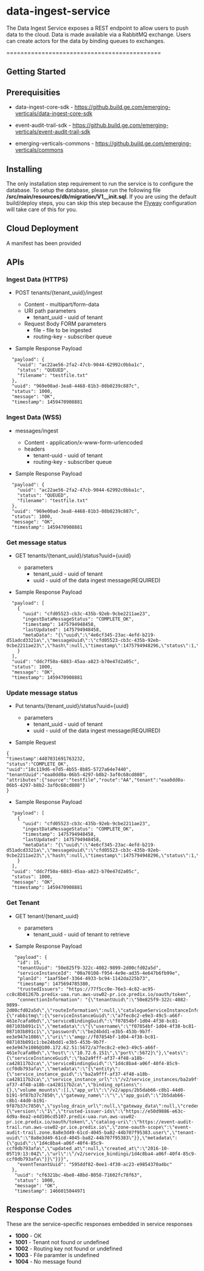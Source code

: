 # data-ingest-service

The Data Ingest Service exposes a REST endpoint to allow users to push data to the cloud.  Data is made available via a RabbitMQ exchange. Users can create actors for the data by binding queues to exchanges.

============================================

## Getting Started

## Prerequisities

* data-ingest-core-sdk - https://github.build.ge.com/emerging-verticals/data-ingest-core-sdk

* event-audit-trail-sdk - https://github.build.ge.com/emerging-verticals/event-audit-trail-sdk

* emerging-verticals-commons - https://github.build.ge.com/emerging-verticals/commons

## Installing

The only installation step requirement to run the service is to configure the database.  To setup the database, please run the following file **/src/main/resources/db/migration/V1__init.sql**.  If you are using the default build/deploy steps, you can skip this step because the [Flyway](https://flywaydb.org/) configuration will take care of this for you.

## Cloud Deployment

A manifest has been provided

## APIs

### Ingest Data (HTTPS)
* POST tenants/{tenant_uuid}/ingest
    * Content - multipart/form-data
    * URI path parameters
        * tenant_uuid - uuid of tenant
    * Request Body FORM parameters
         * file - file to be ingested
         * routing-key - subscriber queue

* Sample Response Payload
```
  "payload": {
    "uuid": "ac22ae56-2fa2-47cb-9044-62992c0bba1c",
    "status": "QUEUED",
    "filename": "testfile.txt"
  },
  "uuid": "969e00ad-3ea8-4468-81b3-08b0239c887c",
  "status": 1000,
  "message": "OK",
  "timestamp": 1459470908881
```

### Ingest Data (WSS)
* messages/ingest
    * Content - application/x-www-form-urlencoded
    * headers
        * tenant-uuid - uuid of tenant
        * routing-key - subscriber queue

* Sample Response Payload
```
  "payload": {
    "uuid": "ac22ae56-2fa2-47cb-9044-62992c0bba1c",
    "status": "QUEUED",
    "filename": "testfile.txt"
  },
  "uuid": "969e00ad-3ea8-4468-81b3-08b0239c887c",
  "status": 1000,
  "message": "OK",
  "timestamp": 1459470908881
```

### Get message status
* GET tenants/{tenant_uuid}/status?uuid={uuid}
    * parameters
        * tenant_uuid - uuid of tenant
        * uuid - uuid of the data ingest message(REQUIRED)

* Sample Response Payload
```
  "payload": [
    {
      "uuid": "cfd05523-cb3c-435b-92eb-9cbe2211ae23",
      "ingestDataMessageStatus": "COMPLETE_OK",
      "timestamp": 1475794948458,
      "lastUpdated": 1475794948458,
      "metaData": "{\"uuid\":\"4e6cf345-23ac-4efd-b219-d51adcd3321a\",\"messageUuid\":\"cfd05523-cb3c-435b-92eb-9cbe2211ae23\",\"hash\":null,\"timestamp\":1475794948296,\"status\":1,\"size\":null,\"elapsed\":null,\"source\":\"t2016am\",\"notes\":\"\",\"route\":\"AA\"}"
    }
  ],
  "uuid": "ddc7f50a-6883-45aa-a823-b70e47d2a05c",
  "status": 1000,
  "message": "OK",
  "timestamp": 1459470908881
```

### Update message status
* Put tenants/{tenant_uuid}/status?uuid={uuid}
    * parameters
        * tenant_uuid - uuid of tenant
        * uuid - uuid of the data ingest message(REQUIRED)

* Sample Request
```
{
"timestamp":4407031691763232,
"status":"COMPLETE_OK",
"uuid":"18c119d6-e7d5-4b55-8b85-5727a64e7440",
"tenantUuid":"eaa0dd0a-06b5-4297-b8b2-3af0c68cd808",
"attributes":{"source":"testfile","route":"AA","tenant":"eaa0dd0a-06b5-4297-b8b2-3af0c68cd808"}
} 
```

* Sample Response Payload
```
  "payload": [
    {
      "uuid": "cfd05523-cb3c-435b-92eb-9cbe2211ae23",
      "ingestDataMessageStatus": "COMPLETE_OK",
      "timestamp": 1475794948458,
      "lastUpdated": 1475794948458,
      "metaData": "{\"uuid\":\"4e6cf345-23ac-4efd-b219-d51adcd3321a\",\"messageUuid\":\"cfd05523-cb3c-435b-92eb-9cbe2211ae23\",\"hash\":null,\"timestamp\":1475794948296,\"status\":1,\"size\":null,\"elapsed\":null,\"source\":\"t2016am\",\"notes\":\"\",\"route\":\"AA\"}"
    }
  ],
  "uuid": "ddc7f50a-6883-45aa-a823-b70e47d2a05c",
  "status": 1000,
  "message": "OK",
  "timestamp": 1459470908881
```


### Get Tenant
* GET tenant/{tenant_uuid}
    * parameters
        * tenant_uuid - uuid of tenant to retrieve

* Sample Response Payload
```
   "payload": {
    "id": 15,
    "tenantUuid": "50e825f9-322c-4082-9899-2d00cfd02a5d",
    "serviceInstanceId": "00a70108-f954-4e9e-ad35-4e647b6fb99e",
    "planId": "1aaf5bef-3364-4933-bc94-1142da225b73",
    "timestamp": 1475694785380,
    "trustedIssuers": "https://77f5cc0e-76e3-4c82-ac95-cc8c8b01267b.predix-uaa.run.aws-usw02-pr.ice.predix.io/oauth/token",
    "connectionInformation": "{\"tenantUuid\":\"50e825f9-322c-4082-9899-2d00cfd02a5d\",\"routeInformation\":null,\"catalogueServiceInstanceInformation\":{\"rabbitmq\":{\"serviceInstanceGuid\":\"a7fec8c2-e9e3-49c5-a66f-461e7cafa0bd\",\"serviceBindingGuid\":\"f07854bf-1d04-4f38-bc81-087103b891c1\",\"metadata\":\"{\"username\":\"f07854bf-1d04-4f38-bc81-087103b891c1\",\"password\":\"be24bdd1-e3b5-453b-9b7f-ee3e947e1086\",\"uri\":\"amqp://f07854bf-1d04-4f38-bc81-087103b891c1:be24bdd1-e3b5-453b-9b7f-ee3e947e1086@100.172.62.51:5672/a7fec8c2-e9e3-49c5-a66f-461e7cafa0bd\",\"host\":\"10.72.6.151\",\"port\":5672}\"},\"eats\":{\"serviceInstanceGuid\":\"ba2a9fff-af37-4f48-a18b-ca428117b2ca\",\"serviceBindingGuid\":\"1d4c8ba4-a06f-40f4-85c9-ccf0db793afa\",\"metadata\":\"{\"entity\":{\"service_instance_guid\":\"ba2a9fff-af37-4f48-a18b-ca428117b2ca\",\"service_instance_url\":\"/v2/service_instances/ba2a9fff-af37-4f48-a18b-ca428117b2ca\",\"binding_options\":{},\"volume_mounts\":[],\"app_url\":\"/v2/apps/2b5dab66-c8b1-44d0-b191-9f87b37c7850\",\"gateway_name\":\"\",\"app_guid\":\"2b5dab66-c8b1-44d0-b191-9f87b37c7850\",\"syslog_drain_url\":null,\"gateway_data\":null,\"credentials\":{\"version\":\"1\",\"trusted-issuer-ids\":\"https://e50d9886-e63c-4d9a-8ea2-e4d106cd5107.predix-uaa.run.aws-usw02-pr.ice.predix.io/oauth/token\",\"catalog-uri\":\"https://event-audit-trail.run.aws-usw02-pr.ice.predix.io\",\"zone-oauth-scope\":\"event-audit-trail.zone.8a8e3d49-61cd-4045-ba82-44b707f95383.user\",\"tenant-uuid\":\"8a8e3d49-61cd-4045-ba82-44b707f95383\"}},\"metadata\":{\"guid\":\"1d4c8ba4-a06f-40f4-85c9-ccf0db793afa\",\"updated_at\":null,\"created_at\":\"2016-10-05T19:13:04Z\",\"url\":\"/v2/service_bindings/1d4c8ba4-a06f-40f4-85c9-ccf0db793afa\"}}\"}}}",
    "eventTenantUuid": "595ddf82-0ee1-4f30-ac23-e9854370a4bc"
  },
   "uuid": "cf6321bc-4be8-48bd-8058-71602fc78f63",
   "status": 1000,
   "message": "OK",
   "timestamp": 1466015044971
```

## Response Codes
These are the service-specific responses embedded in service responses

* **1000** - OK
* **1001** - Tenant not found or undefined
* **1002** - Routing key not found or undefined
* **1003** - File paramter is undefined
* **1004** - No message found